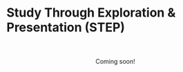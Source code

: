 # Study Through Exploration & Presentation (STEP)


<br>

<br>

<center> Coming soon! </center>

<br>

<br>
